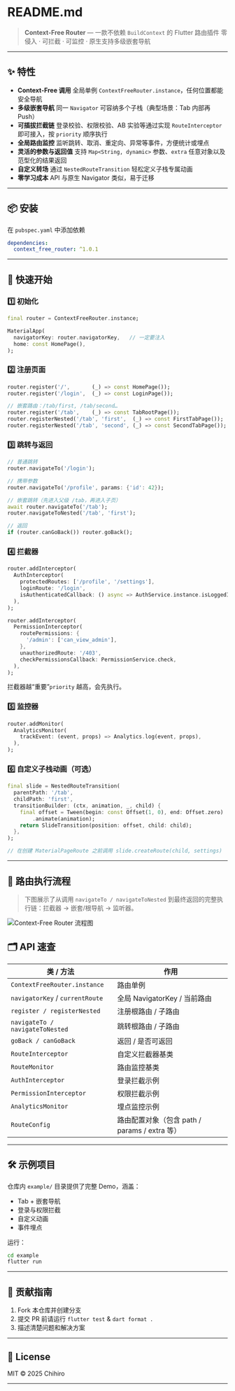# README.md

> **Context-Free Router** — 一款不依赖 `BuildContext` 的 Flutter 路由插件
> 零侵入 · 可拦截 · 可监控 · 原生支持多级嵌套导航

---

## ✨ 特性

* **Context-Free 调用**
  全局单例 `ContextFreeRouter.instance`，任何位置都能安全导航
* **多级嵌套导航**
  同一 `Navigator` 可容纳多个子栈（典型场景：Tab 内部再 Push）
* **可插拔拦截链**
  登录校验、权限校验、AB 实验等通过实现 `RouteInterceptor` 即可接入，按 `priority` 顺序执行
* **全局路由监控**
  监听跳转、取消、重定向、异常等事件，方便统计或埋点
* **灵活的参数与返回值**
  支持 `Map<String, dynamic>` 参数、`extra` 任意对象以及范型化的结果返回
* **自定义转场**
  通过 `NestedRouteTransition` 轻松定义子栈专属动画
* **零学习成本**
  API 与原生 Navigator 类似，易于迁移

---

## 📦 安装

在 `pubspec.yaml` 中添加依赖

```yaml
dependencies:
  context_free_router: ^1.0.1
```

---

## 🚀 快速开始

### 1️⃣ 初始化

```dart
final router = ContextFreeRouter.instance;

MaterialApp(
  navigatorKey: router.navigatorKey,   // 一定要注入
  home: const HomePage(),
);
```

### 2️⃣ 注册页面

```dart
router.register('/',       (_) => const HomePage());
router.register('/login',  (_) => const LoginPage());

// 嵌套路由：/tab/first, /tab/second…
router.register('/tab',    (_) => const TabRootPage());
router.registerNested('/tab', 'first',  (_) => const FirstTabPage());
router.registerNested('/tab', 'second', (_) => const SecondTabPage());
```

### 3️⃣ 跳转与返回

```dart
// 普通跳转
router.navigateTo('/login');

// 携带参数
router.navigateTo('/profile', params: {'id': 42});

// 嵌套跳转（先进入父级 /tab，再进入子页）
await router.navigateTo('/tab');
router.navigateToNested('/tab', 'first');

// 返回
if (router.canGoBack()) router.goBack();
```

### 4️⃣ 拦截器

```dart
router.addInterceptor(
  AuthInterceptor(
    protectedRoutes: ['/profile', '/settings'],
    loginRoute: '/login',
    isAuthenticatedCallback: () async => AuthService.instance.isLoggedIn,
  ),
);

router.addInterceptor(
  PermissionInterceptor(
    routePermissions: {
      '/admin': ['can_view_admin'],
    },
    unauthorizedRoute: '/403',
    checkPermissionsCallback: PermissionService.check,
  ),
);
```

拦截器越“重要”`priority` 越高，会先执行。

### 5️⃣ 监控器

```dart
router.addMonitor(
  AnalyticsMonitor(
    trackEvent: (event, props) => Analytics.log(event, props),
  ),
);
```

### 6️⃣ 自定义子栈动画（可选）

```dart
final slide = NestedRouteTransition(
  parentPath: '/tab',
  childPath: 'first',
  transitionBuilder: (ctx, animation, _, child) {
    final offset = Tween(begin: const Offset(1, 0), end: Offset.zero)
        .animate(animation);
    return SlideTransition(position: offset, child: child);
  },
);

// 在创建 MaterialPageRoute 之前调用 slide.createRoute(child, settings)
```

---
## 📑 路由执行流程

> 下图展示了从调用 `navigateTo / navigateToNested` 到最终返回的完整执行链：拦截器 → 嵌套/根导航 → 监听器。

![Context-Free Router 流程图](docs/context_free_router_flowchart.png)

## 🗂️ API 速查

| 类 / 方法                          | 作用                                 |
| ------------------------------- | ---------------------------------- |
| `ContextFreeRouter.instance`    | 路由单例                               |
| `navigatorKey` / `currentRoute` | 全局 NavigatorKey / 当前路由             |
| `register / registerNested`     | 注册根路由 / 子路由                        |
| `navigateTo / navigateToNested` | 跳转根路由 / 子路由                        |
| `goBack / canGoBack`            | 返回 / 是否可返回                         |
| `RouteInterceptor`              | 自定义拦截器基类                           |
| `RouteMonitor`                  | 路由监控基类                             |
| `AuthInterceptor`               | 登录拦截示例                             |
| `PermissionInterceptor`         | 权限拦截示例                             |
| `AnalyticsMonitor`              | 埋点监控示例                             |
| `RouteConfig`                   | 路由配置对象（包含 path / params / extra 等） |

---

## 🛠 示例项目

仓库内 `example/` 目录提供了完整 Demo，涵盖：

* Tab + 嵌套导航
* 登录与权限拦截
* 自定义动画
* 事件埋点

运行：

```bash
cd example
flutter run
```

---

## 🤝 贡献指南

1. Fork 本仓库并创建分支
2. 提交 PR 前请运行 `flutter test` & `dart format .`
3. 描述清楚问题和解决方案

---

## 📄 License

MIT © 2025 Chihiro

---
